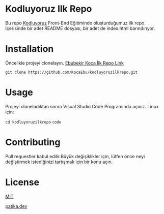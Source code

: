 # Kodluyoruz Ilk Repo
Bu repo [Kodluyoruz](https://www.kodluyoruz.org/) Front-End Eğitiminde oluşturduğumuz ilk repo. İçerisinde bir adet README dosyası, bir adet de index.html barındırıyor.
# Installation
Öncelikle projeyi clonelayın. [Ebubekir Koca İlk Repo Link](https://github.com/KocaEbu/kodluyoruzilkrepo.git)

```git clone https://github.com/KocaEbu/kodluyoruzilkrepo.git```
# Usage 
Projeyi cloneladıktan sonra Visual Studio Code Programında açınız. 
Linux için:

``` cd kodluyoruzilkrepo ```
``` code ```
# Contributing
Pull requestler kabul edilir.Büyük değişiklikler için, lütfen önce neyi değiştirmek istediğinizi tartışmak için bir konu açın.
# License
[MIT](https://opensource.org/licenses/MIT)


[patika.dev](https://www.patika.dev/tr)

